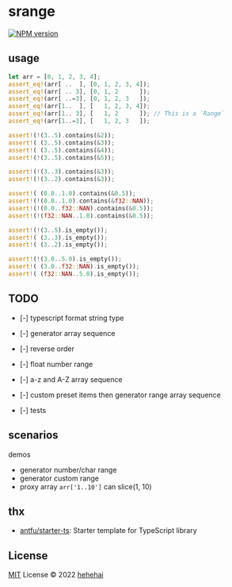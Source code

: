 # srange

[![NPM version](https://img.shields.io/npm/v/pkg-name?color=a1b858&label=)](https://www.npmjs.com/package/pkg-name)

## usage

``` rust
let arr = [0, 1, 2, 3, 4];
assert_eq!(arr[ ..  ], [0, 1, 2, 3, 4]);
assert_eq!(arr[ .. 3], [0, 1, 2      ]);
assert_eq!(arr[ ..=3], [0, 1, 2, 3   ]);
assert_eq!(arr[1..  ], [   1, 2, 3, 4]);
assert_eq!(arr[1.. 3], [   1, 2      ]); // This is a `Range`
assert_eq!(arr[1..=3], [   1, 2, 3   ]);

assert!(!(3..5).contains(&2));
assert!( (3..5).contains(&3));
assert!( (3..5).contains(&4));
assert!(!(3..5).contains(&5));

assert!(!(3..3).contains(&3));
assert!(!(3..2).contains(&3));

assert!( (0.0..1.0).contains(&0.5));
assert!(!(0.0..1.0).contains(&f32::NAN));
assert!(!(0.0..f32::NAN).contains(&0.5));
assert!(!(f32::NAN..1.0).contains(&0.5));

assert!(!(3..5).is_empty());
assert!( (3..3).is_empty());
assert!( (3..2).is_empty());

assert!(!(3.0..5.0).is_empty());
assert!( (3.0..f32::NAN).is_empty());
assert!( (f32::NAN..5.0).is_empty());
```

## TODO

- [-] typescript format string type
- [-] generator array sequence
- [-] reverse order
- [-] float number range
- [-] a-z and A-Z array sequence
- [-] custom preset items then generator range array sequence

- [-] tests

## scenarios

demos

- generator number/char range
- generator custom range
- proxy array `arr['1..10']` can slice(1, 10)

## thx

- [antfu/starter-ts](https://github.com/antfu/starter-ts): Starter template for TypeScript library

## License

[MIT](./LICENSE) License © 2022 [hehehai](https://github.com/hehehai)
